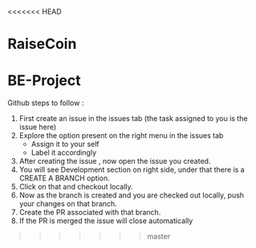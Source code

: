 <<<<<<< HEAD
# RaiseCoin
BE-Project
=======
Github steps to follow :

1. First create an issue in the issues tab (the task assigned to you is the issue here)
2. Explore the option present on the right menu in the issues tab
    - Assign it to your self
    - Label it accordingly
3. After creating the issue , now open the issue you created.
4. You will see Development section on right side, under that there is a CREATE A BRANCH option.
5. Click on that and checkout locally.
6. Now as the branch is created and you are checked out locally, push your changes on that branch.
7. Create the PR associated with that branch.
8. If the PR is merged the issue will close automatically
>>>>>>> master
